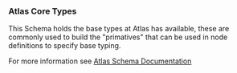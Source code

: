 ### Atlas Core Types

This Schema holds the base types at Atlas has available,  these are commonly used to build the "primatives" that can be used in node
definitions to specify base typing.


For more information see [Atlas Schema Documentation](http://datasetio.github.com/atlas-schema)
